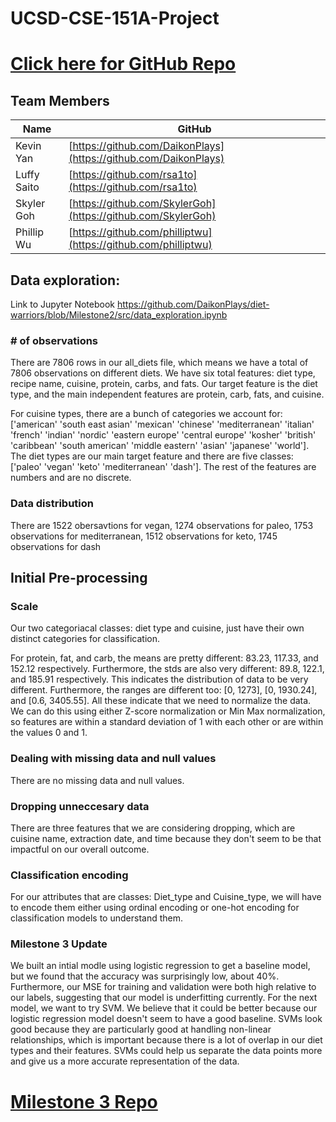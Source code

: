 # UCSD-CSE-151A-Project

# [Click here for GitHub Repo](https://github.com/DaikonPlays/diet-warriors/tree/main)

## Team Members
| Name | GitHub |
|------|--------|
| Kevin Yan   | [https://github.com/DaikonPlays](https://github.com/DaikonPlays)  |
| Luffy Saito | [https://github.com/rsa1to](https://github.com/rsa1to) |
| Skyler Goh  | [https://github.com/SkylerGoh](https://github.com/SkylerGoh) |
| Phillip Wu  | [https://github.com/philliptwu](https://github.com/philliptwu) |

## Data exploration:
Link to Jupyter Notebook
https://github.com/DaikonPlays/diet-warriors/blob/Milestone2/src/data_exploration.ipynb
### # of observations

There are 7806 rows in our all_diets file, which means we have a total of 7806 observations on different diets. We have six total features: diet type, recipe name, cuisine, protein, carbs, and fats. Our target feature is the diet type, and the main independent features are protein, carb, fats, and cuisine.

For cuisine types, there are a bunch of categories we account for: ['american' 'south east asian' 'mexican' 'chinese' 'mediterranean'
'italian' 'french' 'indian' 'nordic' 'eastern europe' 'central europe'
'kosher' 'british' 'caribbean' 'south american' 'middle eastern' 'asian'
'japanese' 'world'].
The diet types are our main target feature and there are five classes: ['paleo' 'vegan' 'keto' 'mediterranean' 'dash'].
The rest of the features are numbers and are no discrete.

### Data distribution

There are 1522 obersavtions for vegan, 1274 observations for paleo, 1753 observations for mediterranean, 1512 observations for keto, 1745 observations for dash

## Initial Pre-processing

### Scale

Our two categoriacal classes: diet type and cuisine, just have their own distinct categories for classification.

For protein, fat, and carb, the means are pretty different: 83.23, 117.33, and 152.12 respectively. Furthermore, the stds are also very different: 89.8, 122.1, and 185.91 respectively. This indicates the distribution of data to be very different. Furthermore, the ranges are different too: [0, 1273], [0, 1930.24], and [0.6, 3405.55]. All these indicate that we need to normalize the data. We can do this using either Z-score normalization or Min Max normalization, so features are within a standard deviation of 1 with each other or are within the values 0 and 1.

### Dealing with missing data and null values

There are no missing data and null values. 

### Dropping unneccesary data

There are three features that we are considering dropping, which are cuisine name, extraction date, and time because they don't seem to be that impactful on our overall outcome.

### Classification encoding
For our attributes that are classes: Diet_type and Cuisine_type, we will have to encode them either using ordinal encoding or one-hot encoding for classification models to understand them.

### Milestone 3 Update
We built an intial modle using logistic regression to get a baseline model, but we found that the accuracy was surprisingly low, about 40%. Furthermore, our MSE for training and validation were both high relative to our labels, suggesting that our model is underfitting currently. For the next model, we want to try SVM. We believe that it could be better because our logistic regression model doesn't seem to have a good baseline. SVMs look good because they are particularly good at handling non-linear relationships, which is important because there is a lot of overlap in our diet types and their features. SVMs could help us separate the data points more and give us a more accurate representation of the data.

# [Milestone 3 Repo](https://github.com/DaikonPlays/diet-warriors/tree/Milestone3) 
